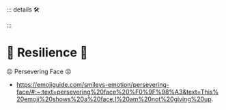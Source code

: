 ::: details 🛠



:::

# 💜 <neuro>Resilience </neuro>💜

😣 
Persevering Face 😣

- https://emojiguide.com/smileys-emotion/persevering-face/#:~:text=persevering%20face%20%F0%9F%98%A3&text=This%20emoji%20shows%20a%20face,I%20am%20not%20giving%20up.